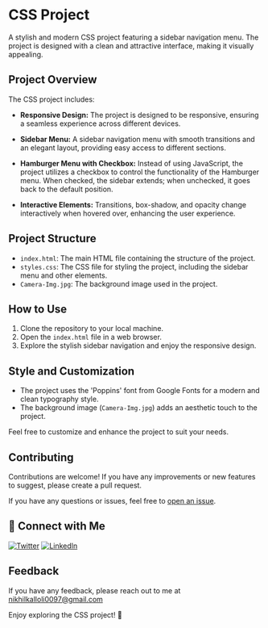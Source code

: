 # CSS Project

A stylish and modern CSS project featuring a sidebar navigation menu. The project is designed with a clean and attractive interface, making it visually appealing.

## Project Overview

The CSS project includes:

- **Responsive Design:** The project is designed to be responsive, ensuring a seamless experience across different devices.

- **Sidebar Menu:** A sidebar navigation menu with smooth transitions and an elegant layout, providing easy access to different sections.

- **Hamburger Menu with Checkbox:** Instead of using JavaScript, the project utilizes a checkbox to control the functionality of the Hamburger menu. When checked, the sidebar extends; when unchecked, it goes back to the default position.

- **Interactive Elements:** Transitions, box-shadow, and opacity change interactively when hovered over, enhancing the user experience.

## Project Structure

- `index.html`: The main HTML file containing the structure of the project.
- `styles.css`: The CSS file for styling the project, including the sidebar menu and other elements.
- `Camera-Img.jpg`: The background image used in the project.

## How to Use

1. Clone the repository to your local machine.
2. Open the `index.html` file in a web browser.
3. Explore the stylish sidebar navigation and enjoy the responsive design.

## Style and Customization

- The project uses the 'Poppins' font from Google Fonts for a modern and clean typography style.
- The background image (`Camera-Img.jpg`) adds an aesthetic touch to the project.


Feel free to customize and enhance the project to suit your needs. 


## Contributing

Contributions are welcome! If you have any improvements or new features to suggest, please create a pull request.

If you have any questions or issues, feel free to [open an issue](https://github.com/NikhilKalloli/CSS-Sidebar/issues).


## 🔗 Connect with Me

[![Twitter](https://img.shields.io/badge/Twitter-1DA1F2?style=for-the-badge&logo=twitter&logoColor=white)](https://twitter.com/NikhilKalloli)
[![LinkedIn](https://img.shields.io/badge/LinkedIn-0A66C2?style=for-the-badge&logo=linkedin&logoColor=white)](https://www.linkedin.com/in/nikhil-kalloli-a6ab2a25b/)




## Feedback

If you have any feedback, please reach out to me at nikhilkalloli0097@gmail.com


Enjoy exploring the CSS project! 🚀

